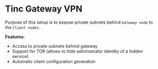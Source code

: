 Tinc Gateway VPN
================

Purpose of this setup is to expose private subnets behind `Gateway node` to the `Client nodes`.

**Features:**
- Access to private subnets behind gateway
- Support for TOR (allows to hide administrator identity of a hidden service)
- Automatic client configuration generation
